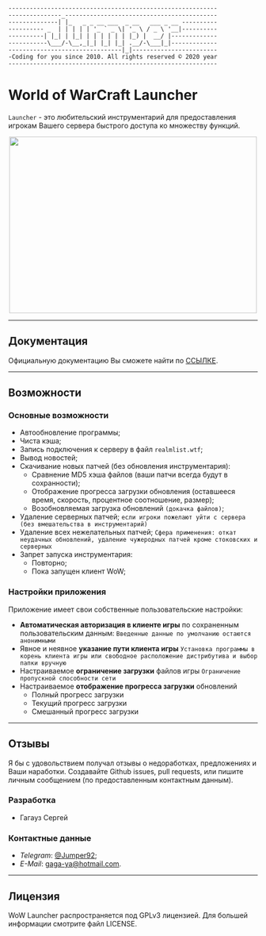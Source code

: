 ```
-----------------------------------------------------------
---------------_-------------------------------------------
--------------| |_   _ _ __ ___  _ __   ___ _ __ ----------
---------- _  | | | | | '_ ` _ \| '_ \ / _ \ '__|----------
----------| |_| | |_| | | | | | | |_) |  __/ |-------------
-----------\___/-\__,_|_| |_| |_| .__/-\___|_|-------------
--------------------------------|_|------------------------
-Coding for you since 2010. All rights reserved © 2020 year
-----------------------------------------------------------
```

# World of WarCraft Launcher
`Launcher` - это любительский инструментарий для предоставления игрокам Вашего сервера быстрого доступа ко множеству функций.

<p align="center" >
<img src="https://pp.vk.me/c631428/v631428303/500ff/wMh1l71dY5M.jpg" width="500" height="356"/>
</p>

---
## Документация
Официальную документацию Вы сможете найти по [ССЫЛКЕ](https://github.com/Gagauz2010/WOWLauncher/blob/master/README.docx).

---
## Возможности

### Основные возможности
* Автообновление программы;
* Чиста кэша;
* Запись подключения к серверу в файл ```realmlist.wtf```;
* Вывод новостей;
* Скачивание новых патчей (без обновления инструментария):
  * Сравнение MD5 хэша файлов (ваши патчи всегда будут в сохранности);
  * Отображение прогресса загрузки обновления (оставшееся время, скорость, процентное соотношение, размер);
  * Возобновляемая загрузка обновлений ```(докачка файлов)```;
* Удаление серверных патчей;
```если игроки пожелают уйти с сервера (без вмешательства в инструментарий)```
* Удаление всех нежелательных патчей;
```Сфера применения: откат неудачных обновлений, удаление чужеродных патчей кроме стоковских и серверных```
* Запрет запуска инструментария:
  * Повторно;
  * Пока запущен клиент WoW;

### Настройки приложения
Приложение имеет свои собственные пользовательские настройки:

* **Автоматическая авторизация в клиенте игры** по сохраненным пользовательским данным:
```Введенные данные по умолчанию остаются анонимными```
* Явное и неявное **указание пути клиента игры**
```Установка программы в корень клиента игры или свободное расположение дистрибутива и выбор папки вручную```
* Настраиваемое **ограничение загрузки** файлов игры
```Ограничение пропускной способности сети```
* Настраиваемое **отображение прогресса загрузки** обновлений
  * Полный прогресс загрузки
  * Текущий прогресс загрузки
  * Смешанный прогресс загрузки

---
## Отзывы
Я бы с удовольствием получал отзывы о недоработках, предложениях и Ваши наработки. Создавайте Github issues, pull requests, или пишите личным сообщением (по предоставленным контактным данным).

### Разработка
* Гагауз Сергей

### Контактные данные
- *Telegram*: [@Jumper92](https://t.me/Jumper92);
- *E-Mail*: gaga-ya@hotmail.com.

---
## Лицензия
WoW Launcher распространяется под GPLv3 лицензией. Для большей информации смотрите файл LICENSE.
